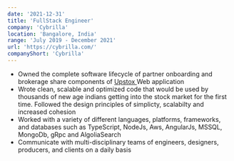```yaml
---
date: '2021-12-31'
title: 'FullStack Engineer'
company: 'Cybrilla'
location: 'Bangalore, India'
range: 'July 2019 - December 2021'
url: 'https://cybrilla.com/'
companyShort: 'Cybrilla'
---
```


- Owned the complete software lifecycle of partner onboarding and brokerage share components of <a target="_blank" rel="noopener noreferrer" href="https://upstox.com/become-sub-broker/">Upstox </a> Web application
- Wrote clean, scalable and optimized code that would be used by thousands of new age indians getting into the stock market for the first time. Followed the design principles of simplicty, scalabilty and increased cohesion
- Worked with a variety of different languages, platforms, frameworks, and databases such as TypeScript, NodeJs, Aws, AngularJs, MSSQL, MongoDb, gRpc and AlgoliaSearch
- Communicate with multi-disciplinary teams of engineers, designers, producers, and clients on a daily basis
